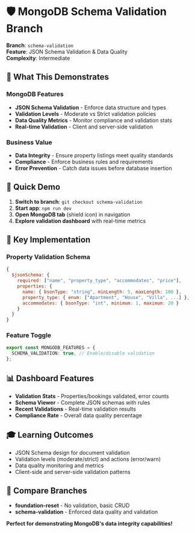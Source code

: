 # 🛡️ MongoDB Schema Validation Branch

**Branch**: `schema-validation`  
**Feature**: JSON Schema Validation & Data Quality  
**Complexity**: Intermediate

## 🎯 What This Demonstrates

### MongoDB Features

- **JSON Schema Validation** - Enforce data structure and types
- **Validation Levels** - Moderate vs Strict validation policies
- **Data Quality Metrics** - Monitor compliance and validation stats
- **Real-time Validation** - Client and server-side validation

### Business Value

- **Data Integrity** - Ensure property listings meet quality standards
- **Compliance** - Enforce business rules and requirements
- **Error Prevention** - Catch data issues before database insertion

## 🚀 Quick Demo

1. **Switch to branch**: `git checkout schema-validation`
2. **Start app**: `npm run dev`
3. **Open MongoDB tab** (shield icon) in navigation
4. **Explore validation dashboard** with real-time metrics

## 🔧 Key Implementation

### Property Validation Schema

```javascript
{
  $jsonSchema: {
    required: ["name", "property_type", "accommodates", "price"],
    properties: {
      name: { bsonType: "string", minLength: 5, maxLength: 100 },
      property_type: { enum: ["Apartment", "House", "Villa", ...] },
      accommodates: { bsonType: "int", minimum: 1, maximum: 20 }
    }
  }
}
```

### Feature Toggle

```typescript
export const MONGODB_FEATURES = {
  SCHEMA_VALIDATION: true, // Enable/disable validation
};
```

## 📊 Dashboard Features

- **Validation Stats** - Properties/bookings validated, error counts
- **Schema Viewer** - Complete JSON schemas with rules
- **Recent Validations** - Real-time validation results
- **Compliance Rate** - Overall data quality percentage

## 🎓 Learning Outcomes

- JSON Schema design for document validation
- Validation levels (moderate/strict) and actions (error/warn)
- Data quality monitoring and metrics
- Client-side and server-side validation patterns

## 🔄 Compare Branches

- **foundation-reset** - No validation, basic CRUD
- **schema-validation** - Enforced data quality and validation

**Perfect for demonstrating MongoDB's data integrity capabilities!**
